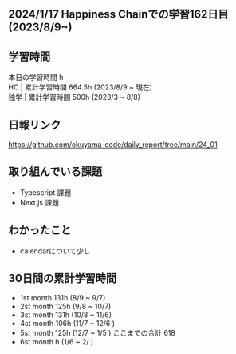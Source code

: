 ## 2024/1/17 Happiness Chainでの学習162日目 (2023/8/9~)

## 学習時間
本日の学習時間 h　 <br>
HC | 累計学習時間 664.5h (2023/8/9 ~ 現在) <br>
独学 | 累計学習時間 500h (2023/3 ~ 8/8)

## 日報リンク
https://github.com/okuyama-code/daily_report/tree/main/24_01

## 取り組んでいる課題
- Typescript 課題
- Next.js 課題

## わかったこと
- calendarについて少し

## 30日間の累計学習時間
- 1st month  131h (8/9 ~ 9/7)
- 2st month  125h (9/8 ~ 10/7)
- 3st month  131h (10/8 ~ 11/6)
- 4st month  106h (11/7 ~ 12/6 )
- 5st month  125h (12/7 ~ 1/5 ) ここまでの合計 618
- 6st month  h (1/6 ~ 2/ )

